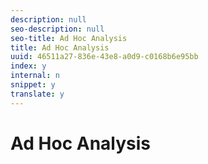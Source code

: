 ```yaml
---
description: null
seo-description: null
seo-title: Ad Hoc Analysis
title: Ad Hoc Analysis
uuid: 46511a27-836e-43e8-a0d9-c0168b6e95bb
index: y
internal: n
snippet: y
translate: y
---
```


# Ad Hoc Analysis


